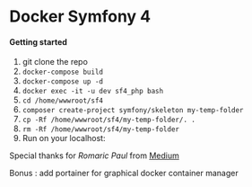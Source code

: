 # Docker Symfony 4
#### Getting started
1. git clone the repo
2. `docker-compose build`
3. `docker-compose up -d`
4. `docker exec -it -u dev sf4_php bash`
5. `cd /home/wwwroot/sf4`
6. `composer create-project symfony/skeleton my-temp-folder`
7. `cp -Rf /home/wwwroot/sf4/my-temp-folder/. .`
8. `rm -Rf /home/wwwroot/sf4/my-temp-folder`
9. Run on your localhost: 

Special thanks for _Romaric Paul_ from [Medium]('https://medium.com/@romaricp/the-perfect-kit-starter-for-a-symfony-4-project-with-docker-and-php-7-2-fda447b6bca1')

Bonus : add portainer for graphical docker container manager